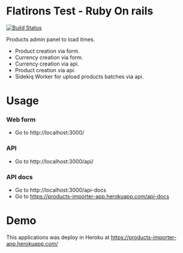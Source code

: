 # Flatirons Test - Ruby On rails


[![Build Status](https://travis-ci.org/joemccann/dillinger.svg?branch=master)](https://travis-ci.org/joemccann/dillinger)

Products admin panel to load itmes.


  - Product creation via form.
  - Currency creation via form.
  - Currency creation via api.
  - Product creation via api.
  - Sidekiq Worker for upload products batches via api.

 
# Usage
 ### Web form 
 - Go to http://localhost:3000/
 
 ### API 
 
- Go to http://localhost:3000/api/

### API docs
- Go to http://localhost:3000/api-docs
- Go to https://products-importer-app.herokuapp.com/api-docs
# Demo

This applications was deploy in Heroku at https://products-importer-app.herokuapp.com/

